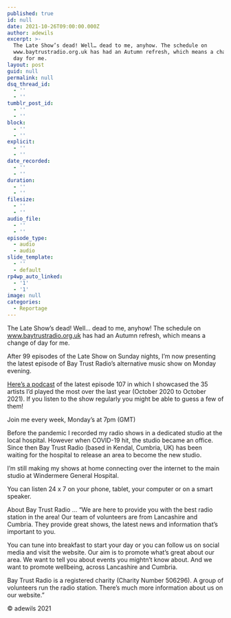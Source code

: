 ```yaml
---
published: true
id: null
date: 2021-10-26T09:00:00.000Z
author: adewils
excerpt: >-
  The Late Show’s dead! Well… dead to me, anyhow. The schedule on
  www.baytrustradio.org.uk has had an Autumn refresh, which means a change of
  day for me.
layout: post
guid: null
permalink: null
dsq_thread_id:
  - ''
  - ''
tumblr_post_id:
  - ''
  - ''
block:
  - ''
  - ''
explicit:
  - ''
  - ''
date_recorded:
  - ''
  - ''
duration:
  - ''
  - ''
filesize:
  - ''
  - ''
audio_file:
  - ''
  - ''
episode_type:
  - audio
  - audio
slide_template:
  - ''
  - default
rp4wp_auto_linked:
  - '1'
  - '1'
image: null
categories:
  - Reportage
---
```

The Late Show’s dead! Well… dead to me, anyhow! The schedule on www.baytrustradio.org.uk has had an Autumn refresh, which means a change of day for me.    

 After 99 episodes of the Late Show on Sunday nights, I’m now presenting the latest episode of Bay Trust Radio’s alternative music show on Monday evening.  
 
 [Here’s a podcast](https://www.mixcloud.com/BayTrustRadio/monday-evening-with-adrian-wilson-8) of the latest episode 107 in which I showcased the 35 artists I’d played the most over the last year (October 2020 to October 2021). If you listen to the show regularly you might be able to guess a few of them!  
 
 Join me every week, Monday’s at 7pm (GMT)  
 
 Before the pandemic I recorded my radio shows in a dedicated studio at the local hospital. However when COVID-19 hit, the studio became an office. Since then Bay Trust Radio (based in Kendal, Cumbria, UK) has been waiting for the hospital to release an area to become the new studio.  
 
 I’m still making my shows at home connecting over the internet to the main studio at Windermere General Hospital.  
 
 You can listen 24 x 7 on your phone, tablet, your computer or on a smart speaker.  
 
About Bay Trust Radio …
“We are here to provide you with the best radio station in the area! Our team of volunteers are from Lancashire and Cumbria. They provide great shows, the latest news and information that’s important to you.  

You can tune into breakfast to start your day or you can follow us on social media and visit the website. Our aim is to promote what’s great about our area. We want to tell you about events you mightn’t know about. And we want to promote wellbeing, across Lancashire and Cumbria.  

Bay Trust Radio is a registered charity (Charity Number 506296). A group of volunteers run the radio station. There’s much more information about us on our website.”  

© adewils 2021
